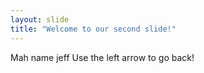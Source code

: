 ```yaml
---
layout: slide
title: "Welcome to our second slide!"
---
```

Mah name jeff
Use the left arrow to go back!
